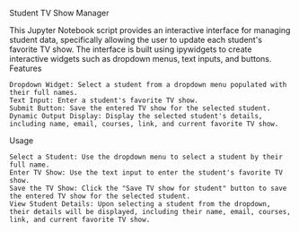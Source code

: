Student TV Show Manager

This Jupyter Notebook script provides an interactive interface for managing student data, specifically allowing the user to update each student's favorite TV show. The interface is built using ipywidgets to create interactive widgets such as dropdown menus, text inputs, and buttons.
Features

    Dropdown Widget: Select a student from a dropdown menu populated with their full names.
    Text Input: Enter a student's favorite TV show.
    Submit Button: Save the entered TV show for the selected student.
    Dynamic Output Display: Display the selected student's details, including name, email, courses, link, and current favorite TV show.

Usage

    Select a Student: Use the dropdown menu to select a student by their full name.
    Enter TV Show: Use the text input to enter the student's favorite TV show.
    Save the TV Show: Click the "Save TV show for student" button to save the entered TV show for the selected student.
    View Student Details: Upon selecting a student from the dropdown, their details will be displayed, including their name, email, courses, link, and current favorite TV show.
